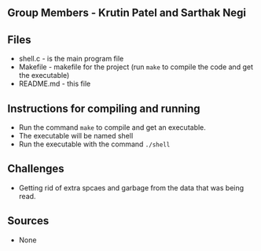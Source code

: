 ## Group Members - Krutin Patel and Sarthak Negi

## Files

-   shell.c - is the main program file
-   Makefile - makefile for the project (run `make` to compile the code and get the executable)
-   README.md - this file

## Instructions for compiling and running

-   Run the command `make` to compile and get an executable.
-   The executable will be named shell
-   Run the executable with the command `./shell`

## Challenges

-   Getting rid of extra spcaes and garbage from the data that was being read.

## Sources

-   None
